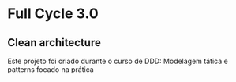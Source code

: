 # Full Cycle 3.0
## Clean architecture
Este projeto foi criado durante o curso de DDD: Modelagem tática e patterns focado na prática
